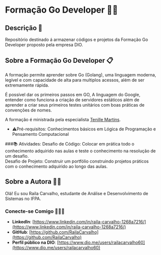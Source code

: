 # Formação Go Developer 👩‍💻
## Descrição 📒
Repositório destinado á armazenar códigos e projetos da Formação Go Developer proposto pela empresa DIO.

## Sobre a Formação Go Developer 📋
A formação permite aprender sobre Go (Golang), uma linguagem moderna, legível e com capacidade de alta para multiplos acessos, além de ser extremamente rápida.  <br>

É possível dar os primeiros passos em GO, A linguagem do Google, entender como funciona a criação de servidores estáticos além de aprender a criar seus primeiros testes unitários com boas práticas de convenções de nomes. <br>

A formação é ministrada pela especialista [Tenille Martins](https://www.linkedin.com/in/tenille-martins-6a0139191/).

* ⚠️Pré-requisitos: Conhecimentos básicos em Lógica de Programação e Pensamento Computacional

###📚 Atividades:
Desafio de Código: Colocar em prática todo o conhecimento adquirido nas aulas e teste o conhecimento na resolução de um desafio. <br>
Desafio de Projeto: Construir um portfólio construindo projetos práticos com o conhecimento adquirido ao longo das aulas. <br>

## Sobre a Autora 👩‍💻
Olá! Eu sou Raila Carvalho, estudante de Análise e Desenvolvimento de Sistemas no IFPA.

### Conecte-se Comigo 🧑‍🤝‍🧑
- **LinkedIn**: [https://www.linkedin.com/in/raila-carvalho-1268a7216/](https://www.linkedin.com/in/raila-carvalho-1268a7216/)
- **GitHub**: [https://github.com/RailaCarvalho](https://github.com/RailaCarvalho)
- **Perfil público na DIO**: [https://www.dio.me/users/railacarvalho60](https://www.dio.me/users/railacarvalho60)

